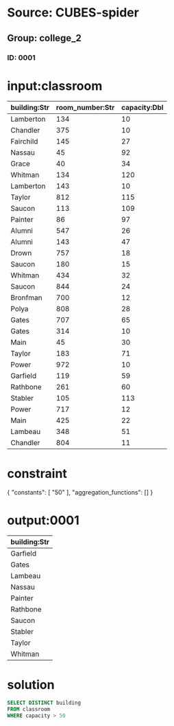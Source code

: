 # Source: CUBES-spider
## Group: college_2
### ID: 0001

# input:classroom

| building:Str | room_number:Str | capacity:Dbl |
|---|---|---|
| Lamberton | 134 | 10 |
| Chandler | 375 | 10 |
| Fairchild | 145 | 27 |
| Nassau | 45 | 92 |
| Grace | 40 | 34 |
| Whitman | 134 | 120 |
| Lamberton | 143 | 10 |
| Taylor | 812 | 115 |
| Saucon | 113 | 109 |
| Painter | 86 | 97 |
| Alumni | 547 | 26 |
| Alumni | 143 | 47 |
| Drown | 757 | 18 |
| Saucon | 180 | 15 |
| Whitman | 434 | 32 |
| Saucon | 844 | 24 |
| Bronfman | 700 | 12 |
| Polya | 808 | 28 |
| Gates | 707 | 65 |
| Gates | 314 | 10 |
| Main | 45 | 30 |
| Taylor | 183 | 71 |
| Power | 972 | 10 |
| Garfield | 119 | 59 |
| Rathbone | 261 | 60 |
| Stabler | 105 | 113 |
| Power | 717 | 12 |
| Main | 425 | 22 |
| Lambeau | 348 | 51 |
| Chandler | 804 | 11 |

# constraint

{
  "constants": [
    "50"
  ],
  "aggregation_functions": []
}

# output:0001

| building:Str |
|---|
| Garfield |
| Gates |
| Lambeau |
| Nassau |
| Painter |
| Rathbone |
| Saucon |
| Stabler |
| Taylor |
| Whitman |

# solution

```sql
SELECT DISTINCT building
FROM classroom
WHERE capacity > 50
```
